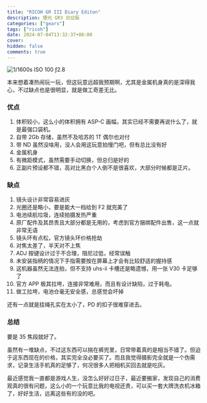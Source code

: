 ```yaml
---
title: "RICOH GR III Diary Editon"
description: 理光 GR3 日记版
categories: ["gears"]
tags: ["ricoh"]
date: 2024-07-04T13:32:37+08:00
cover:
hidden: false
comments: true
---
```


![1/1600s ISO 100 ƒ2.8](https://static.fatesinger.com/2024/07/g207tvqnoxga1xo7.jpg)

本来想着凑热闹玩一玩，但这玩意远超我预期啊，尤其是金属机身真的是深得我心，不过缺点也是很明显，就是做工奇差无比。

### 优点

1. 体积较小，这么小的体积拥有 ASP-C 画幅，其实已经不需要再说什么了，就是最强口袋机。
2. 自带 2Gb 存储，虽然不及哈苏的 1T 偶尔也对付
3. 带 ND 虽然没啥用，没人会用这玩意拍慢门吧，但有总比没有好
4. 金属机身
5. 有微距模式，虽然需要手动切换，但总归是好的
6. 正副片预设都不错，高对比黑白个人倒不是很喜欢，大部分时候都是正片。

### 缺点

1. 镜头设计非常容易进灰
2. 光圈还是略小，要是能大一档给到 F2 就完美了
3. 电池续航垃圾，连续拍摄发热严重
4. 原厂配件及其昂贵且大部分都是无用的，考虑到官方捆绑配件出售，这一点就非常无语
5. 镜头环有点松，官方镜头环价格抢劫
6. 对焦太差了，半天对不上焦
7. ADJ 按键设计过于不合理，阻尼过低，经常误触
8. 未安装指柄的情况下手指需要按在屏幕上才会有比较舒适的握持感
9. 这机器虽然无法连拍，但不支持 uhs-ii 卡槽还是略遗憾，用一张 V30 卡足够了
10. 官方 APP 极其拉垮，连接非常难用，而且有设计缺陷，过于耗电。
11. 做工拉垮，电池仓毫无安全感，总感觉会坏掉

还有一点就是挂绳孔实在太小了，PD 的扣子很难穿进去。

### 总结

要是 35 焦段就好了。

虽然有一堆缺点，不过这东西可以揣在裤兜里，日常带着真的是相当不错了。但迫于这东西现在的价格，其实完全没必要买了。而且我觉得摄影完全就是一个伪需求，记录生活手机真的足够了，何况很多人把相机买回去就是吃灰。

最近感觉我一直都是游戏人生，没怎么好好过日子，最近要搬家，发现自己的消费观真的很有问题，这么小的一个玩意比我的电视还贵，可以买一套大牌洗衣机冰箱了，好好生活，远离这些有的没的吧。
